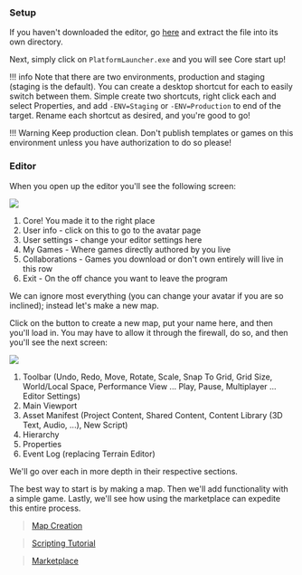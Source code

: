 ### Setup

If you haven't downloaded the editor, go
[here](https://mantiblob.blob.core.windows.net/builds/Launcher.zip) and extract
the file into its own directory.

Next, simply click on `PlatformLauncher.exe` and you will see Core start up!

!!! info
    Note that there are two environments, production and staging (staging is the
    default). You can create a desktop shortcut for each to easily switch
    between them. Simple create two shortcuts, right click each and select
    Properties, and add `-ENV=Staging` or `-ENV=Production` to end of the
    target. Rename each shortcut as desired, and you're good to go!

!!! Warning
    Keep production clean. Don't publish templates or games on this environment
    unless you have authorization to do so please!

### Editor

When you open up the editor you'll see the following screen:

![](/img/getting_started/Start_01.png)

1. Core! You made it to the right place
2. User info - click on this to go to the avatar page
3. User settings - change your editor settings here
4. My Games - Where games directly authored by you live
5. Collaborations - Games you download or don't own entirely will live in this row
6. Exit - On the off chance you want to leave the program

We can ignore most everything (you can change your avatar if you are so
inclined); instead let's make a new map.

Click on the button to create a new map, put your name here, and then you'll
load in. You may have to allow it through the firewall, do so, and then you'll
see the next screen:

![](/img/getting_started/Start_02.png)

1. Toolbar (Undo, Redo, Move, Rotate, Scale, Snap To Grid, Grid Size, World/Local
     Space, Performance View ... Play, Pause, Multiplayer ... Editor Settings)
2. Main Viewport
3. Asset Manifest (Project Content, Shared Content, Content Library (3D Text,
   Audio, ...), New Script)
4. Hierarchy
5. Properties
6. Event Log (replacing Terrain Editor)

We'll go over each in more depth in their respective sections.

The best way to start is by making a map. Then we'll add functionality with a
simple game. Lastly, we'll see how using the marketplace can expedite this
entire process.

> [Map Creation](../my_first_game/map)

> [Scripting Tutorial](../my_first_game/functionality)

> [Marketplace](../my_first_game/marketplace)